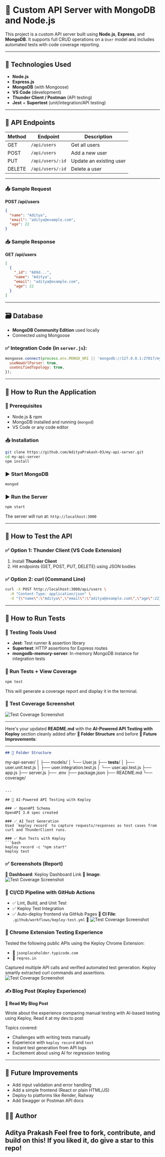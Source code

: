 # 🧪 Custom API Server with MongoDB and Node.js

This project is a custom API server built using **Node.js**, **Express**, and **MongoDB**. It supports full CRUD operations on a `User` model and includes automated tests with code coverage reporting.

---

## 🧠 Technologies Used

- **Node.js**
- **Express.js**
- **MongoDB** (with Mongoose)
- **VS Code** (development)
- **Thunder Client / Postman** (API testing)
- **Jest** + **Supertest** (unit/integration/API testing)

---

## 📡 API Endpoints

| Method | Endpoint         | Description             |
|--------|------------------|-------------------------|
| GET    | `/api/users`     | Get all users           |
| POST   | `/api/users`     | Add a new user          |
| PUT    | `/api/users/:id` | Update an existing user |
| DELETE | `/api/users/:id` | Delete a user           |

---

### 📤 Sample Request

**POST /api/users**
```json
{
  "name": "Aditya",
  "email": "aditya@example.com",
  "age": 22
}
````

### 📥 Sample Response

**GET /api/users**

```json
[
  {
    "_id": "609d...",
    "name": "Aditya",
    "email": "aditya@example.com",
    "age": 22
  }
]
```

---

## 🗃️ Database

* **MongoDB Community Edition** used locally
* Connected using Mongoose

### ✅ Integration Code (in `server.js`):

```js
mongoose.connect(process.env.MONGO_URI || 'mongodb://127.0.0.1:27017/myapidb', {
  useNewUrlParser: true,
  useUnifiedTopology: true,
});
```

---

## 🚀 How to Run the Application

### 🧩 Prerequisites

* Node.js & npm
* MongoDB installed and running (`mongod`)
* VS Code or any code editor

### 📥 Installation

```bash
git clone https://github.com/AdityaPrakash-03/my-api-server.git
cd my-api-server
npm install
```

### ▶️ Start MongoDB

```bash
mongod
```

### ▶️ Run the Server

```bash
npm start
```

The server will run at: `http://localhost:3000`

---

## 🧪 How to Test the API

### ✅ Option 1: Thunder Client (VS Code Extension)

1. Install **Thunder Client**
2. Hit endpoints (GET, POST, PUT, DELETE) using JSON bodies

### ✅ Option 2: curl (Command Line)

```bash
curl -X POST http://localhost:3000/api/users \
  -H "Content-Type: application/json" \
  -d "{\"name\":\"Aditya\",\"email\":\"aditya@example.com\",\"age\":22}"
```

---

## 🧪 How to Run Tests

### 🧰 Testing Tools Used

* **Jest**: Test runner & assertion library
* **Supertest**: HTTP assertions for Express routes
* **mongodb-memory-server**: In-memory MongoDB instance for integration tests

### 🔧 Run Tests + View Coverage

```bash
npm test
```

This will generate a coverage report and display it in the terminal.

### 📸 Test Coverage Screenshot

![Test Coverage Screenshot](assests/ss.png)

---

Here's your updated **README.md** with the **AI-Powered API Testing with Keploy** section cleanly added after **📂 Folder Structure** and before **📌 Future Improvements**:

---

```md
## 📂 Folder Structure

```

my-api-server/
│
├── models/
│   └── User.js
├── **tests**/
│   ├── user.unit.test.js
│   ├── user.integration.test.js
│   └── user.api.test.js
├── app.js
├── server.js
├── .env
├── package.json
├── README.md
└── coverage/

````

---

## 🤖 AI-Powered API Testing with Keploy

### ✅ OpenAPI Schema  
OpenAPI 3.0 spec created 

### ✅ AI Test Generation  
Used `keploy record` to capture requests/responses as test cases from curl and ThunderClient runs.

### ✅ Run Tests with Keploy  
```bash
keploy record -c "npm start"
keploy test
````

### ✅ Screenshots (Report)

🔗 **Dashboard**: Keploy Dashboard Link
📸 **Image**: ![Test Coverage Screenshot](assests/ss2.png)

### 🔄 CI/CD Pipeline with GitHub Actions

* ✅ Lint, Build, and Unit Test
* ✅ Keploy Test Integration
* ✅ Auto-deploy frontend via GitHub Pages
  📁 **CI File**: `.github/workflows/keploy-test.yml`
  📸 ![Test Coverage Screenshot](assests/ss3.png)

### 🧪 Chrome Extension Testing Experience

Tested the following public APIs using the Keploy Chrome Extension:

* 🔹 `jsonplaceholder.typicode.com`
* 🔹 `reqres.in`

Captured multiple API calls and verified automated test generation. Keploy smartly extracted curl commands and assertions.
![Test Coverage Screenshot](assests/ss4.png)

### ✍️ Blog Post (Keploy Experience)

📄 **Read My Blog Post**

Wrote about the experience comparing manual testing with AI-based testing using Keploy, Read it at my dev.to post

Topics covered:

* Challenges with writing tests manually
* Experience with `keploy record` and `test`
* Instant test generation from API logs
* Excitement about using AI for regression testing

---

## 📌 Future Improvements

* Add input validation and error handling
* Add a simple frontend (React or plain HTML/JS)
* Deploy to platforms like Render, Railway
* Add Swagger or Postman API docs


## 🧑‍💻 Author

**Aditya Prakash**
Feel free to fork, contribute, and build on this!
If you liked it, do give a star to this repo!
---


